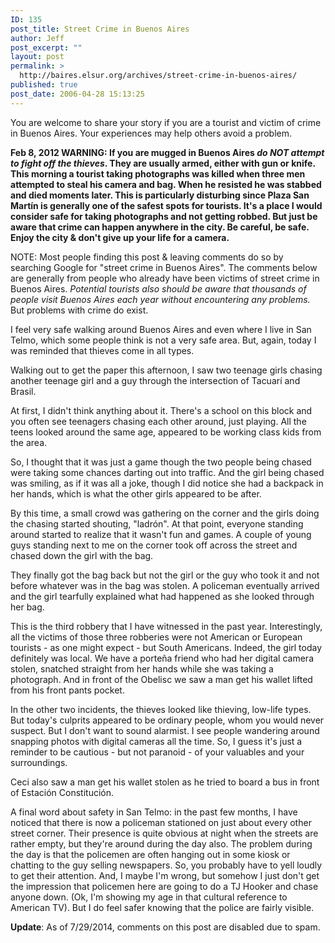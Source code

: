 ```yaml
---
ID: 135
post_title: Street Crime in Buenos Aires
author: Jeff
post_excerpt: ""
layout: post
permalink: >
  http://baires.elsur.org/archives/street-crime-in-buenos-aires/
published: true
post_date: 2006-04-28 15:13:25
---
```

You are welcome to share your story if you are a tourist and victim of crime in Buenos Aires. Your experiences may help others avoid a problem.

<strong>Feb 8, 2012 WARNING: If you are mugged in Buenos Aires <em>do NOT attempt to fight off the thieves</em>. They are usually armed, either with gun or knife. This morning a tourist taking photographs was killed when three men attempted to steal his camera and bag. When he resisted he was stabbed and died moments later. This is particularly disturbing since Plaza San Martín is generally one of the safest spots for tourists. It's a place I would consider safe for taking photographs and not getting robbed. But just be aware that crime can happen anywhere in the city. Be careful, be safe. Enjoy the city & don't give up your life for a camera. </strong>

NOTE: Most people finding this post & leaving comments do so by searching Google for "street crime in Buenos Aires". The comments below are generally from people who already have been victims of street crime in Buenos Aires. <em>Potential tourists also should be aware that thousands of people visit Buenos Aires each year without encountering any problems. </em> But problems with crime do exist.




 

I feel very safe walking around Buenos Aires and even where I live in San Telmo, which some people think is not a very safe area. But, again, today I was reminded that thieves come in all types. 

Walking out to get the paper this afternoon, I saw two teenage girls chasing another teenage girl and a guy through the intersection of Tacuarí and Brasil. 

At first, I didn't think anything about it. There's a school on this block and you often see teenagers chasing each other around, just playing.  All the teens looked around the same age, appeared to be working class kids from the area. 

So, I thought that it was just a game though the two people being chased were taking some chances darting out into traffic. And the girl being chased was smiling, as if it was all a joke, though I did notice she had a backpack in her hands, which is what the other girls appeared to be after. 

By this time, a small crowd was gathering on the corner and the girls doing the chasing started shouting, "ladrón". At that point, everyone standing around started to realize that it wasn't fun and games. A couple of young guys standing next to me on the corner took off across the street and chased down the girl with the bag. 

They finally got the bag back but not the girl or the guy who took it and not before whatever was in the bag was stolen. A policeman eventually arrived and the girl tearfully explained what had happened as she looked through her bag. 

This is the third robbery that I have witnessed in the past year. Interestingly, all the victims of those three robberies were not American or European tourists - as one might expect - but South Americans. Indeed, the girl today definitely was local. We have a porte&#241;a friend who had her digital camera stolen, snatched straight from her hands while she was taking a photograph. And in front of the Obelisc we saw a man get his wallet lifted from his front pants pocket.

In the other two incidents, the thieves looked like thieving, low-life types. But today's culprits appeared to be ordinary people, whom you would never suspect.  But I don't want to sound alarmist. I see people wandering around snapping photos with digital cameras all the time. So, I guess it's just a reminder to be cautious - but not paranoid - of your valuables and your surroundings.

Ceci also saw a man get his wallet stolen as he tried to board a bus in front of Estación Constitución.

A final word about safety in San Telmo: in the past few months, I have noticed that there is now a policeman stationed on just about every other street corner. Their presence is quite obvious at night when the streets are rather empty, but they're around during the day also. The problem during the day is that the policemen are often hanging out in some kiosk or chatting to the guy selling newspapers. So, you probably have to yell loudly to get their attention. And, I maybe I'm wrong, but somehow I just don't get the impression that policemen here are going to do a TJ Hooker and chase anyone down. (Ok, I'm showing my age in that cultural reference to American TV). But I do feel safer knowing that the police are fairly visible. 

<strong>Update</strong>: As of 7/29/2014, comments on this post are disabled due to spam.